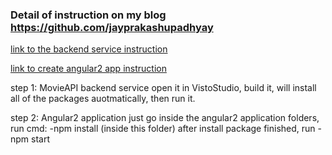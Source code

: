 ### Detail of instruction on my blog https://github.com/jayprakashupadhyay

 [link to the backend service instruction](https://github.com/jayprakashupadhyay/) 
 
 [link to create angular2 app instruction](https://github.com/jayprakashupadhyay/movie-rating/)
 
 step 1: MovieAPI backend service open it in VistoStudio, build it, will install all of the packages auotmatically, then run it.
 
 step 2: Angular2 application just go inside the angular2 application folders, 
 					run cmd: -npm install (inside this folder) after install package finished, run - npm start
 
